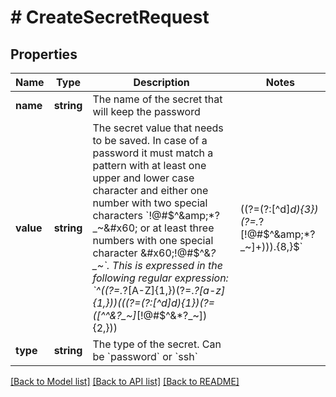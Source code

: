 # # CreateSecretRequest

## Properties

Name | Type | Description | Notes
------------ | ------------- | ------------- | -------------
**name** | **string** | The name of the secret that will keep the password |
**value** | **string** | The secret value that needs to be saved. In case of a password it must match a pattern with at least one upper and lower case character and either one number with two special characters &#x60;!@#$^&amp;*?_~&#x60; or at least three numbers with one special character &#x60;!@#$^&amp;*?_~&#x60;. This is expressed in the following regular expression: &#x60;^((?&#x3D;.*?[A-Z]{1,})(?&#x3D;.*?[a-z]{1,}))(((?&#x3D;(?:[^d]*d){1})(?&#x3D;([^^&amp;*?_~]*[!@#$^&amp;*?_~]){2,}))|((?&#x3D;(?:[^d]*d){3})(?&#x3D;.*?[!@#$^&amp;*?_~]+))).{8,}$&#x60; |
**type** | **string** | The type of the secret. Can be &#x60;password&#x60; or &#x60;ssh&#x60; |

[[Back to Model list]](../../README.md#models) [[Back to API list]](../../README.md#endpoints) [[Back to README]](../../README.md)
